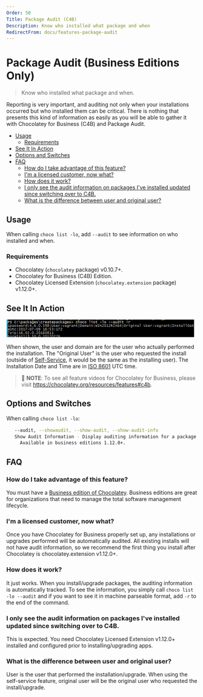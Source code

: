 ```yaml
---
Order: 50
Title: Package Audit (C4B)
Description: Know who installed what package and when
RedirectFrom: docs/features-package-audit
---
```


# Package Audit (Business Editions Only)
> Know who installed what package and when.

Reporting is very important, and auditing not only when your installations occurred but who installed them can be critical. There is nothing that presents this kind of information as easily as you will be able to gather it with Chocolatey for Business (C4B) and Package Audit.

<!-- TOC -->

- [Usage](#usage)
  - [Requirements](#requirements)
- [See It In Action](#see-it-in-action)
- [Options and Switches](#options-and-switches)
- [FAQ](#faq)
  - [How do I take advantage of this feature?](#how-do-i-take-advantage-of-this-feature)
  - [I'm a licensed customer, now what?](#im-a-licensed-customer-now-what)
  - [How does it work?](#how-does-it-work)
  - [I only see the audit information on packages I've installed updated since switching over to C4B.](#i-only-see-the-audit-information-on-packages-ive-installed-updated-since-switching-over-to-c4b)
  - [What is the difference between user and original user?](#what-is-the-difference-between-user-and-original-user)

<!-- /TOC -->

## Usage
When calling `choco list -lo`, add `--audit` to see information on who installed and when.

### Requirements

* Chocolatey (`chocolatey` package) v0.10.7+.
* Chocolatey for Business (C4B) Edition.
* Chocolatey Licensed Extension (`chocolatey.extension` package) v1.12.0+.

## See It In Action

![Package Audit - if you are on https://chocolatey.org/docs/features-package-audit, see commented html below for detailed description of image](/assets/images/features/features_package_audit.png)

When shown, the user and domain are for the user who actually performed the installation. The "Original User" is the user who requested the install (outside of [Self-Service](./agent-service), it would be the same as the installing user). The Installation Date and Time are in [ISO 8601](https://en.wikipedia.org/wiki/ISO_8601) UTC time.

<!--
Text in the image above:

choco list -lo --audit -r

Shows output as described above.

-->

> :memo: **NOTE**: To see all feature videos for Chocolatey for Business, please visit https://chocolatey.org/resources/features#c4b.

## Options and Switches

When calling `choco list -lo`:

~~~sh
   --audit, --showaudit, --show-audit, --show-audit-info
   Show Audit Information - Display auditing information for a package.
     Available in business editions 1.12.0+.
~~~

## FAQ

### How do I take advantage of this feature?
You must have a [Business edition of Chocolatey](https://chocolatey.org/compare). Business editions are great for organizations that need to manage the total software management lifecycle.

### I'm a licensed customer, now what?
Once you have Chocolatey for Business properly set up, any installations or upgrades performed will be automatically audited. All existing installs will not have audit information, so we recommend the first thing you install after Chocolatey is chocolatey.extension v1.12.0+.

### How does it work?
It just works. When you install/upgrade packages, the auditing information is automatically tracked. To see the information, you simply call `choco list -lo --audit` and if you want to see it in machine parseable format, add `-r` to the end of the command.

### I only see the audit information on packages I've installed updated since switching over to C4B.
This is expected. You need Chocolatey Licensed Extension v1.12.0+ installed and configured prior to installing/upgrading apps.

### What is the difference between user and original user?
User is the user that performed the installation/upgrade. When using the self-service feature, original user will be the original user who requested the install/upgrade.
